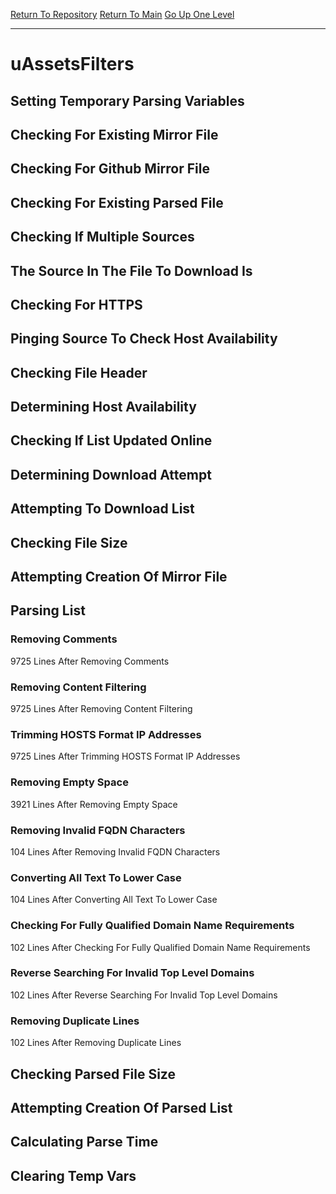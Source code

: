 [Return To Repository](https://github.com/deathbybandaid/piholeparser/)
[Return To Main](https://github.com/deathbybandaid/piholeparser/blob/master/RecentRunLogs/Mainlog.md)
[Go Up One Level](https://github.com/deathbybandaid/piholeparser/blob/master/RecentRunLogs/TopLevelScripts/30-Processing-External-Blacklists.md)
____________________________________
# uAssetsFilters
## Setting Temporary Parsing Variables
## Checking For Existing Mirror File
## Checking For Github Mirror File
## Checking For Existing Parsed File
## Checking If Multiple Sources
## The Source In The File To Download Is
## Checking For HTTPS
## Pinging Source To Check Host Availability
## Checking File Header
## Determining Host Availability
## Checking If List Updated Online
## Determining Download Attempt
## Attempting To Download List
## Checking File Size
## Attempting Creation Of Mirror File
## Parsing List
### Removing Comments
9725 Lines After Removing Comments
### Removing Content Filtering
9725 Lines After Removing Content Filtering
### Trimming HOSTS Format IP Addresses
9725 Lines After Trimming HOSTS Format IP Addresses
### Removing Empty Space
3921 Lines After Removing Empty Space
### Removing Invalid FQDN Characters
104 Lines After Removing Invalid FQDN Characters
### Converting All Text To Lower Case
104 Lines After Converting All Text To Lower Case
### Checking For Fully Qualified Domain Name Requirements
102 Lines After Checking For Fully Qualified Domain Name Requirements
### Reverse Searching For Invalid Top Level Domains
102 Lines After Reverse Searching For Invalid Top Level Domains
### Removing Duplicate Lines
102 Lines After Removing Duplicate Lines
## Checking Parsed File Size
## Attempting Creation Of Parsed List
## Calculating Parse Time
## Clearing Temp Vars
